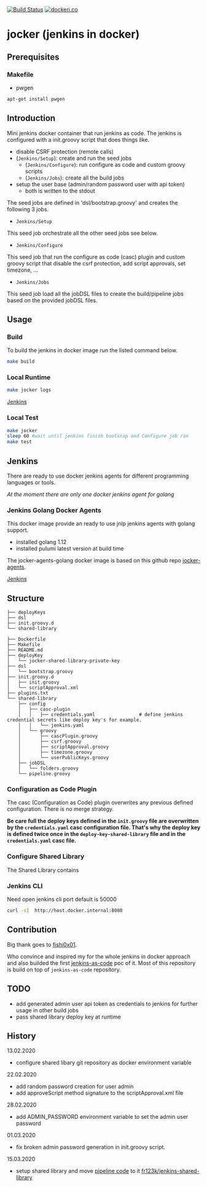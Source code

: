 [![Build Status](https://travis-ci.com/fr123k/jocker.svg?branch=master)](https://travis-ci.com/fr123k/jocker)
[![dockeri.co](https://dockeri.co/image/fr123k/jocker)](https://hub.docker.com/r/fr123k/jocker)

# jocker (jenkins in docker)

## Prerequisites

### Makefile

* pwgen
```bash
apt-get install pwgen
```

## Introduction

Mini jenkins docker container that run jenkins as code. The jenkins is configured with
a init.groovy script that does things like.

* disable CSRF protection (remote calls)
* (`Jenkins/Setup`): create and run the seed jobs
    * (`Jenkins/Configure`): run configure as code and custom groovy scripts
    * (`Jenkins/Jobs`): create all the build jobs
* setup the user base (admin/random password user with api token)
    * both is written to the stdout

The seed jobs are defined in 'dsl/bootstrap.groovy' and creates the
following 3 jobs.

* `Jenkins/Setup`

This seed job orchestrate all the other seed jobs see below.

* `Jenkins/Configure`

This seed job that run the configure as code (casc) plugin and custom groovy script that
disable the csrf protection, add script approvals, set timezone, ...

* `Jenkins/Jobs`

This seed job load all the jobDSL files to create the build/pipeline jobs based on the provided jobDSL files.

## Usage

### Build

To build the jenkins in docker image run the listed command below.

```bash
make build
```

### Local Runtime

```bash
make jocker logs
```

[Jenkins](http://localhost:8080/)

### Local Test

```bash
make jocker
sleep 60 #wait until jenkins finish bootsrap and Configure job ran
make test
```

## Jenkins

There are ready to use docker jenkins agents for different programming languages or tools.

*At the moment there are only one docker jenkins agent for golang*

### Jenkins Golang Docker Agents

This docker image provide an ready to use jnlp jenkins agents with golang support.

* installed golang 1.12
* installed pulumi latest version at build time

The jocker-agents-golang docker image is based on this github repo [jocker-agents](https://github.com/fr123k/jocker-agents).

[Jenkins](http://localhost:8080/)

## Structure

```
├── deployKeys
├── dsl
├── init.groovy.d
└── shared-library
```
```
├── Dockerfile
├── Makefile
├── README.md
├── deployKey
│   └── jocker-shared-library-private-key
├── dsl
│   └── bootstrap.groovy
├── init.groovy.d
│   ├── init.groovy
│   └── scriptApproval.xml
├── plugins.txt
└── shared-library
    ├── config
    │   ├── casc-plugin
    │   │   ├── credentials.yaml                # define jenkins credential secrets like deploy key's for example.
    │   │   └── jenkins.yaml
    │   └── groovy
    │       ├── cascPlugin.groovy
    │       ├── csrf.groovy
    │       ├── scriptApproval.groovy
    │       ├── timezone.groovy
    │       └── userPublicKeys.groovy
    ├── jobDSL
    │   └── folders.groovy
    └── pipeline.groovy
```

### Configuration as Code Plugin

The casc (Configuration as Code) plugin overwrites any previous defined configuration. There is no merge strategy.

**Be care full the deploy keys defined in the `init.groovy` file are overwritten by the `credentials.yaml` casc configuration file. That's why the deploy key is defined twice once in the `deploy-key-shared-library` file and in the `credentials.yaml` casc file.**

### Configure Shared Library

The Shared Library contains

### Jenkins CLI

Need open jenkins cli port default is 50000
```bash
curl -sI  http://host.docker.internal:8080
```

## Contribution

Big thank goes to [fishi0x01](https://github.com/fishi0x01).

Who convince and inspired my for the whole jenkins in docker approach and also
builded the first [jenkins-as-code](https://github.com/devtail/jenkins-as-code) poc of it. Most of this repository is build on top of `jenkins-as-code` repository.

## TODO

* add generated admin user api token as credentials to jenkins for further usage in other build jobs
* pass shared library deploy key at runtime

## History

13.02.2020
* configure shared libary git repository as docker environment variable

22.02.2020
* add random password creation for user admin
* add approveScript method signature to the scriptApproval.xml file

28.02.2020
* add ADMIN_PASSWORD environment variable to set the admin user password

01.03.2020
* fix broken admin password generation in init.groovy script.

15.03.2020
* setup shared library and move [pipeline code](https://github.com/fr123k/jenkins-shared-library/tree/master/src/org/jocker/setup)  to it [fr123k/jenkins-shared-library](https://github.com/fr123k/jenkins-shared-library)
